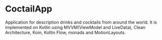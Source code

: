 # CoctailApp
Application for description drinks and cocktails from around the world.
It is implemented on Kotlin using MVVM(ViewModel and LiveData), Clean Architecture, Koin, Kotlin Flow, monads and MotionLayouts.
